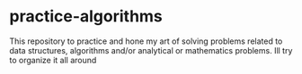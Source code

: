 # practice-algorithms
This repository to practice and hone my art of solving problems related to data structures, algorithms and/or analytical or mathematics problems. Ill try to organize it all around
